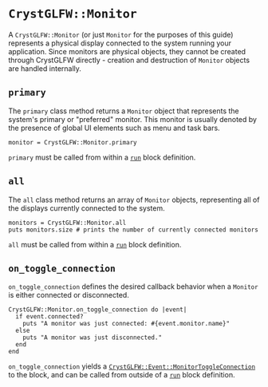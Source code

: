 # `CrystGLFW::Monitor`

A `CrystGLFW::Monitor` (or just `Monitor` for the purposes of this guide) represents a physical display connected to the system running your application. Since monitors are physical objects, they cannot be created through CrystGLFW directly - creation and destruction of `Monitor` objects are handled internally.

## `primary`

The `primary` class method returns a `Monitor` object that represents the system's primary or "preferred" monitor. This monitor is usually denoted by the presence of global UI elements such as menu and task bars.

```crystal
monitor = CrystGLFW::Monitor.primary
```

`primary` must be called from within a [`run`](/the-run-block.md) block definition.

## `all`

The `all` class method returns an array of `Monitor` objects, representing all of the displays currently connected to the system.

```crystal
monitors = CrystGLFW::Monitor.all
puts monitors.size # prints the number of currently connected monitors
```

`all` must be called from within a [`run`](/the-run-block.md) block definition.

## `on_toggle_connection`

`on_toggle_connection` defines the desired callback behavior when a `Monitor` is either connected or disconnected.

```crystal
CrystGLFW::Monitor.on_toggle_connection do |event|
  if event.connected?
    puts "A monitor was just connected: #{event.monitor.name}"
  else
    puts "A monitor was just disconnected."
  end
end
```
`on_toggle_connection` yields a [`CrystGLFW::Event::MonitorToggleConnection`](/deep-dive/events/monitortoggleconnection.md) to the block, and can be called from outside of a [`run`](/the-run-block.md) block definition.
